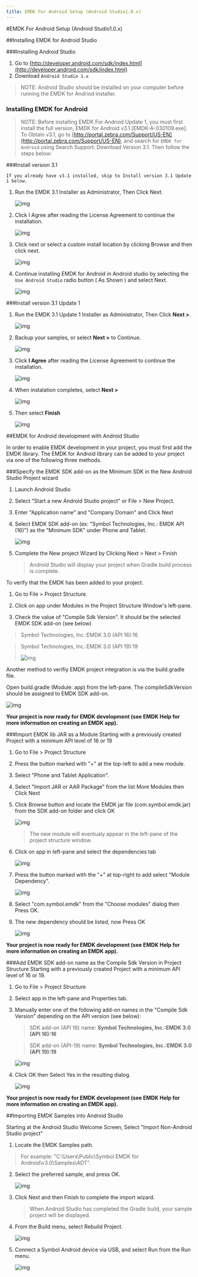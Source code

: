 ```yaml
---
title: EMDK For Android Setup (Android Studio1.0.x)
---
```

#EMDK For Android Setup (Android Studio1.0.x)

##Installing EMDK for Android Studio

###Installing Android Studio
1. Go to [http://developer.android.com/sdk/index.html](http://developer.android.com/sdk/index.html)
2. Download `Android Studio 1.x`

>NOTE: Android Studio should be installed on your computer before running the EMDK for Andriod installer.


### Installing EMDK for Android

>NOTE: Before installing EMDK For Android Update 1, you must first install the full version, EMDK for Android v3.1 [EMDK-A-030109.exe]. To Obtain v3.1, go to [http://portal.zebra.com/Support/US-EN](http://portal.zebra.com/Support/US-EN), and search for `EMDK for Android` using Search Support. Download Version 3.1. Then follow the steps below:

###Install version 3.1

`If you already have v3.1 installed, skip to Install version 3.1 Update 1 below.`

1. Run the EMDK 3.1 Installer as Administrator, Then Click Next.

	![img](images/setup/emdkInstall01.png)

2. Click I Agree after reading the License Agreement to continue the installation.

	![img](images/setup/emdkInstall02.png)

3. Click next or select a custom install location by clicking Browse and then click next.

	![img](images/setup/emdkInstall03.png)

4. Continue installing EMDK for Android in Android studio by selecting the `Use Android Studio` radio button ( As Shown ) and select Next.

	![img](images/setup/emdkInstall04.png)


###Install version 3.1 Update 1

1. Run the EMDK 3.1 Update 1 Installer as Administrator, Then Click **Next >**.

	![img](images/setup/install31UD1_AS_1.png)

2. Backup your samples, or select **Next >** to Continue.

	![img](images/setup/install31UD1_AS_2.png)

3. Click **I Agree** after reading the License Agreement to continue the installation.

	![img](images/setup/install31UD1_AS_3.png)

4. When instalation completes, select **Next >**

	![img](images/setup/install31UD1_AS_5.png)

5. Then select **Finish**

	![img](images/setup/install31UD1_AS_6.png)



##EMDK for Android development with Android Studio

In order to enable EMDK development in your project, you must first add the EMDK library. The EMDK for Android library can be added to your project via one of the following three methods.

###Specify the EMDK SDK add-on as the Minimum SDK in the New Android Studio Project wizard

1. Launch Android Studio

2. Select "Start a new Android Studio project" or File \> New Project.

3. Enter "Application name" and "Company Domain" and Click Next

4. Select EMDK SDK add-on (ex: "Symbol Technologies, Inc.: EMDK API (16)") as the "Minimum SDK" under Phone and Tablet.

	![img](images/setup/as_image8.png)

5. Complete the New project Wizard by Clicking Next \> Next \> Finish
	>Android Studio will display your project when Gradle build process is complete.

To verify that the EMDK has been added to your project.

1. Go to File \> Project Structure.

2. Click on app under Modules in the Project Structure Window's left-pane.

3. Check the value of "Compile Sdk Version". It should be the selected EMDK SDK add-on (see below)

> Symbol Technologies, Inc.:EMDK 3.0 (API 16):16

> Symbol Technologies, Inc.:EMDK 3.0 (API 19):19
>
>![img](images/setup/as_image12.png)


Another method to verifiy EMDK project integration is via the build.gradle file.

Open build.gradle (Module: app) from the left-pane. The compileSdkVersion should be assigned to EMDK SDK add-on.

![img](images/setup/as_image14.png)

**Your project is now ready for EMDK development (see EMDK Help for more information on creating an EMDK app).**



###Import EMDK lib JAR as a Module
Starting with a previously created Project with a minimum API level of 16 or 19

1. Go to File \> Project Structure

2. Press the button marked with "+" at the top-left to add a new module.

3. Select "Phone and Tablet Application".

4. Select "Import JAR or AAR Package" from the list More Modules then Click Next

5. Click Browse button and locate the EMDK jar file (com.symbol.emdk.jar) from the SDK add-on folder and click OK

	![img](images/setup/as_image25.png)

	>The new module will eventualy appear in the left-pane of the project structure window.

6. Click on app in left-pane and select the dependencies tab

	![img](images/setup/as_image28.png)

7. Press the button marked with the "+" at top-right to add select "Module Dependency".

	![img](images/setup/as_image29.png)

8. Select "com.symbol.emdk" from the "Choose modules" dialog then Press OK.

9. The new dependency should be listed, now Press OK

	![img](images/setup/as_image31.png)

**Your project is now ready for EMDK development (see EMDK Help for more information on creating an EMDK app).**


###Add EMDK SDK add-on name as the Compile Sdk Version in Project Structure
Starting with a previously created Project with a minimum API level of 16 or 19.

1. Go to File \> Project Structure

2. Select app in the left-pane and Properties tab.

3. Manually enter one of the following add-on names in the "Compile Sdk Version" depending on the API version (see below):

	>SDK add-on (API 16) name: **Symbol Technologies, Inc.:EMDK 3.0 (API 16):16**

	>SDK add-on (API-19) name: **Symbol Technologies, Inc.:EMDK 3.0 (API 19):19**

	![img](images/setup/as_image35.png)

4. Click OK then Select Yes in the resulting dialog.

	![img](images/setup/as_image36.png)

**Your project is now ready for EMDK development (see EMDK Help for more information on creating an EMDK app).**


##Importing EMDK Samples into Android Studio

Starting at the Android Studio Welcome Screen,
Select "Import Non-Android Studio project"

1. Locate the EMDK Samples path.
>For example:  "C:\\Users\\Public\\Symbol EMDK for Android\\v3.0\\Samples\\ADT".

2. Select the preferred sample, and press OK.

	![img](images/setup/as_image38.png)

3. Click Next and then Finish to complete the import wizard.

	> When Android Studio has completed the Gradle build, your sample project will be displayed.

4. From the Build menu, select Rebuild Project.

	![img](images/setup/as_image47.png)

5. Connect a Symbol Android device via USB, and select Run from the Run menu.

	![img](images/setup/as_image48.png)
